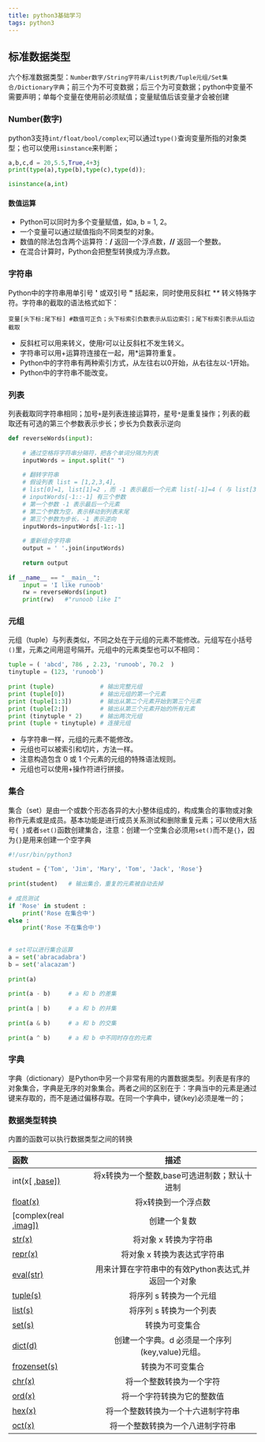 ```yaml
---
title: python3基础学习
tags: python3
---
```


## 标准数据类型

六个标准数据类型：`Number数字/String字符串/List列表/Tuple元组/Set集合/Dictionary字典`；前三个为不可变数据；后三个为可变数据；python中变量不需要声明；单每个变量在使用前必须赋值；变量赋值后该变量才会被创建

### Number(数字)

python3支持`int/float/bool/complex`;可以通过`type()`查询变量所指的对象类型；也可以使用`isinstance`来判断；

~~~python
a,b,c,d = 20,5.5,True,4+3j
print(type(a),type(b),type(c),type(d));

isinstance(a,int)
~~~

#### 数值运算

- Python可以同时为多个变量赋值，如a, b = 1, 2。
- 一个变量可以通过赋值指向不同类型的对象。
- 数值的除法包含两个运算符：**/** 返回一个浮点数，**//** 返回一个整数。
- 在混合计算时，Python会把整型转换成为浮点数。

### 字符串

Python中的字符串用单引号 **'** 或双引号 **"** 括起来，同时使用反斜杠 **\** 转义特殊字符。字符串的截取的语法格式如下：

```
变量[头下标:尾下标] #数值可正负；头下标索引负数表示从后边索引；尾下标索引表示从后边截取
```

- 反斜杠可以用来转义，使用r可以让反斜杠不发生转义。
- 字符串可以用+运算符连接在一起，用*运算符重复。
- Python中的字符串有两种索引方式，从左往右以0开始，从右往左以-1开始。
- Python中的字符串不能改变。

### 列表

列表截取同字符串相同；加号`+`是列表连接运算符，星号`*`是重复操作；列表的截取还有可选的第三个参数表示步长；步长为负数表示逆向

~~~python
def reverseWords(input): 
      
    # 通过空格将字符串分隔符，把各个单词分隔为列表
    inputWords = input.split(" ") 
  
    # 翻转字符串
    # 假设列表 list = [1,2,3,4],  
    # list[0]=1, list[1]=2 ，而 -1 表示最后一个元素 list[-1]=4 ( 与 list[3]=4 一样) 
    # inputWords[-1::-1] 有三个参数
    # 第一个参数 -1 表示最后一个元素
    # 第二个参数为空，表示移动到列表末尾
    # 第三个参数为步长，-1 表示逆向
    inputWords=inputWords[-1::-1] 
  
    # 重新组合字符串
    output = ' '.join(inputWords) 
      
    return output 
  
if __name__ == "__main__": 
    input = 'I like runoob'
    rw = reverseWords(input) 
    print(rw)	#"runoob like I"
~~~

### 元组

元组（tuple）与列表类似，不同之处在于元组的元素不能修改。元组写在小括号 `()`里，元素之间用逗号隔开。元组中的元素类型也可以不相同：

~~~python
tuple = ( 'abcd', 786 , 2.23, 'runoob', 70.2  )
tinytuple = (123, 'runoob')
 
print (tuple)             # 输出完整元组
print (tuple[0])          # 输出元组的第一个元素
print (tuple[1:3])        # 输出从第二个元素开始到第三个元素
print (tuple[2:])         # 输出从第三个元素开始的所有元素
print (tinytuple * 2)     # 输出两次元组
print (tuple + tinytuple) # 连接元组
~~~

- 与字符串一样，元组的元素不能修改。
- 元组也可以被索引和切片，方法一样。
- 注意构造包含 0 或 1 个元素的元组的特殊语法规则。
- 元组也可以使用+操作符进行拼接。

### 集合

集合（set）是由一个或数个形态各异的大小整体组成的，构成集合的事物或对象称作元素或是成员。基本功能是进行成员关系测试和删除重复元素；可以使用大括号`{ }`或者`set()`函数创建集合，注意：创建一个空集合必须用`set()`而不是`{}`，因为`{}`是用来创建一个空字典

~~~python
#!/usr/bin/python3
 
student = {'Tom', 'Jim', 'Mary', 'Tom', 'Jack', 'Rose'}
 
print(student)   # 输出集合，重复的元素被自动去掉
 
# 成员测试
if 'Rose' in student :
    print('Rose 在集合中')
else :
    print('Rose 不在集合中')
 
 
# set可以进行集合运算
a = set('abracadabra')
b = set('alacazam')
 
print(a)
 
print(a - b)     # a 和 b 的差集
 
print(a | b)     # a 和 b 的并集
 
print(a & b)     # a 和 b 的交集
 
print(a ^ b)     # a 和 b 中不同时存在的元素
~~~

### 字典

字典（dictionary）是Python中另一个非常有用的内置数据类型。列表是有序的对象集合，字典是无序的对象集合。两者之间的区别在于：字典当中的元素是通过键来存取的，而不是通过偏移存取。在同一个字典中，键(key)必须是唯一的；

### 数据类型转换

内置的函数可以执行数据类型之间的转换

| 函数                                                         |                        描述                         |
| :----------------------------------------------------------- | :-------------------------------------------------: |
| int(x[ [,base\])](https://www.runoob.com/python3/python-func-int.html) |    将x转换为一个整数,base可选进制数；默认十进制     |
| [float(x)](https://www.runoob.com/python3/python-func-float.html) |                 将x转换到一个浮点数                 |
| [complex(real [,imag\])](https://www.runoob.com/python3/python-func-complex.html) |                    创建一个复数                     |
| [str(x)](https://www.runoob.com/python3/python-func-str.html) |                将对象 x 转换为字符串                |
| [repr(x)](https://www.runoob.com/python3/python-func-repr.html) |             将对象 x 转换为表达式字符串             |
| [eval(str)](https://www.runoob.com/python3/python-func-eval.html) | 用来计算在字符串中的有效Python表达式,并返回一个对象 |
| [tuple(s)](https://www.runoob.com/python3/python3-func-tuple.html) |               将序列 s 转换为一个元组               |
| [list(s)](https://www.runoob.com/python3/python3-att-list-list.html) |               将序列 s 转换为一个列表               |
| [set(s)](https://www.runoob.com/python3/python-func-set.html) |                   转换为可变集合                    |
| [dict(d)](https://www.runoob.com/python3/python-func-dict.html) |  创建一个字典。d 必须是一个序列 (key,value)元组。   |
| [frozenset(s)](https://www.runoob.com/python3/python-func-frozenset.html) |                  转换为不可变集合                   |
| [chr(x)](https://www.runoob.com/python3/python-func-chr.html) |              将一个整数转换为一个字符               |
| [ord(x)](https://www.runoob.com/python3/python-func-ord.html) |             将一个字符转换为它的整数值              |
| [hex(x)](https://www.runoob.com/python3/python-func-hex.html) |         将一个整数转换为一个十六进制字符串          |
| [oct(x)](https://www.runoob.com/python3/python-func-oct.html) |          将一个整数转换为一个八进制字符串           |

## 